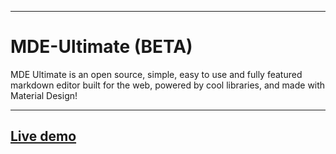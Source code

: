 ***
# MDE-Ultimate (BETA)
MDE Ultimate is an open source, simple, easy to use and fully featured markdown editor built for the web, powered by cool libraries, and made with Material Design!
***
## [Live demo](https://imrdjai.github.io/MDE-Ultimate)